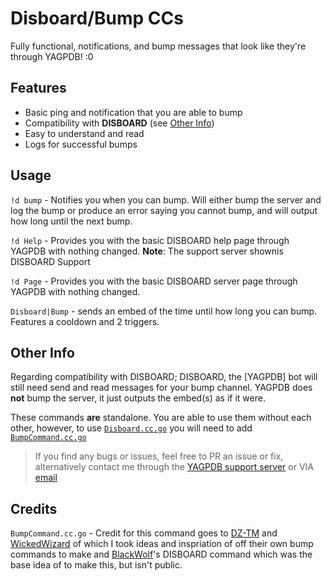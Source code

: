 # Disboard/Bump CCs
Fully functional, notifications, and bump messages that look like they're through YAGPDB! :0
 
## Features
- Basic ping and notification that you are able to bump 
- Compatibility with **DISBOARD** (see [Other Info](#Other-Info))
- Easy to understand and read
- Logs for successful bumps

## Usage

`!d bump` - Notifies you when you can bump. Will either bump the server and log the bump or produce an error saying you cannot bump, and will output how long until the next bump.


`!d Help` - Provides you with the basic DISBOARD help page through YAGPDB with nothing changed.
**Note**: The support server shownis DISBOARD Support

`!d Page` - Provides you with the basic DISBOARD server page through YAGPDB with nothing changed.

`Disboard|Bump` - sends an embed of the time until how long you can bump. Features a cooldown and 2 triggers.

## Other Info
Regarding compatibility with DISBOARD; DISBOARD, the [YAGPDB] bot will still need send and read messages for your bump channel. YAGPDB does **not** bump the server, it just outputs the embed(s) as if it were.

These commands **are** standalone. You are able to use them without each other, however, to use [`Disboard.cc.go`](https://github.com/Ranger-4297/YAGPDB-ccs/blob/main/DISBOARD/DISBOARD.cc.go) you will need to add [`BumpCommand.cc.go`](https://github.com/Ranger-4297/YAGPDB-ccs/blob/main/DISBOARD/BumpCommand.cc.go)

<blockquote>If you find any bugs or issues, feel free to PR an issue or fix, alternatively contact me through the <a href="https://discord.gg/4uY54rw">YAGPDB support server</a> or VIA <a href="mailto:a.rhyker@gmail.com">email</a></blockquote>


## Credits

`BumpCommand.cc.go` - Credit for this command goes to [DZ-TM](https://github.com/DZ-TM) and [WickedWizard](https://github.com/WickedWizard3588) of which I took ideas and inspriation of off their own bump commands to make and [BlackWolf](https://github.com/BlackWolfWoof/yagpdb-cc)'s DISBOARD command which was the base idea of to make this, but isn't public.
